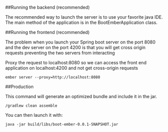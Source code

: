 ##Running the backend (recommended)

The recommended way to launch the server is to use your favorite java IDE. The main method of the application is in the BootEmberApplication class.

##Running the frontend (recommended)

The problem when you launch your Spring boot server on the port 8080 and the dev server on the port 4200 is that you will get cross origin requests preventing the two servers from interacting

Proxy the request to localhost:8080 so we can access the front end application on localhost:4200 and not get cross-origin requests
```
ember server --proxy=http://localhost:8080
```

##Production

This command will generate an optimized bundle and include it in the jar.
```
/gradlew clean assemble
```
You can then launch it with:
```
java -jar build/libs/boot-ember-0.0.1-SNAPSHOT.jar
```